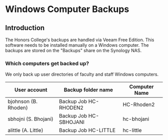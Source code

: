 # Windows Computer Backups

## Introduction
The Honors College's backups are handled via Veeam Free Edition. This software needs to be installed manually on a Windows computer. The backups are stored on the "Backups" share on the Synology NAS.

### Which computers get backed up?
We only back up user directories of faculty and staff Windows computers.

| User account                  | Backup folder name    | Computer Name |
|-------------------------------|-------------|-------------------------------------|
| bjohnson (B. Rhoden)          | Backup Job HC-RHODEN2 | HC-Rhoden2   |
| sbhojni (S. Bhojani)          | Backup Job HC-SBHOJANI | hc-bhojani |
| alittle (A. Little)           | Backup Job HC-LITTLE | hc-little |              
